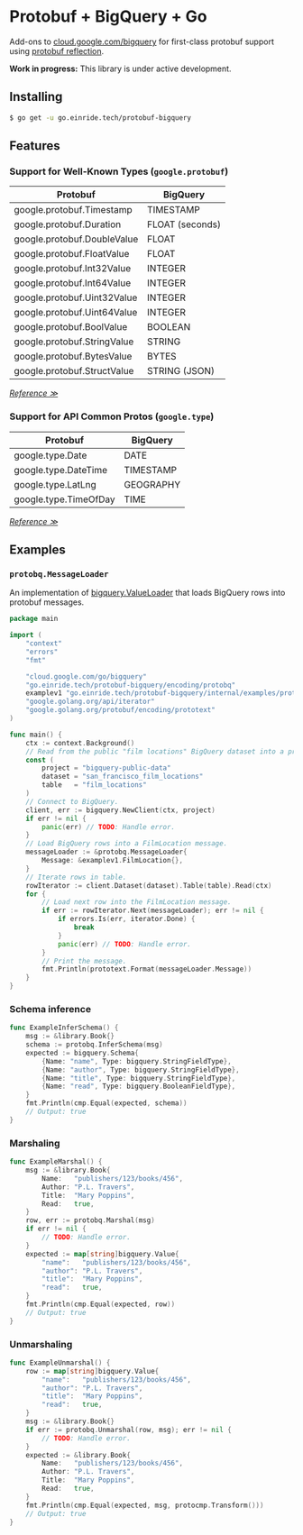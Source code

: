 # Protobuf + BigQuery + Go

Add-ons to [cloud.google.com/bigquery][google-cloud-go-bigquery] for
first-class protobuf support using [protobuf reflection][protobuf-apiv2].

**Work in progress:** This library is under active development.

[google-cloud-go-bigquery]: https://pkg.go.dev/cloud.google.com/go/bigquery
[protobuf-apiv2]: https://blog.golang.org/protobuf-apiv2

## Installing

```bash
$ go get -u go.einride.tech/protobuf-bigquery
```

## Features

### Support for Well-Known Types (`google.protobuf`)

| Protobuf                    | BigQuery        |
| --------------------------- | --------------- |
| google.protobuf.Timestamp   | TIMESTAMP       |
| google.protobuf.Duration    | FLOAT (seconds) |
| google.protobuf.DoubleValue | FLOAT           |
| google.protobuf.FloatValue  | FLOAT           |
| google.protobuf.Int32Value  | INTEGER         |
| google.protobuf.Int64Value  | INTEGER         |
| google.protobuf.Uint32Value | INTEGER         |
| google.protobuf.Uint64Value | INTEGER         |
| google.protobuf.BoolValue   | BOOLEAN         |
| google.protobuf.StringValue | STRING          |
| google.protobuf.BytesValue  | BYTES           |
| google.protobuf.StructValue | STRING (JSON)   |

_[Reference ≫][well-known-types]_

[well-known-types]: https://developers.google.com/protocol-buffers/docs/reference/google.protobuf

### Support for API Common Protos (`google.type`)

| Protobuf              | BigQuery  |
| --------------------- | --------- |
| google.type.Date      | DATE      |
| google.type.DateTime  | TIMESTAMP |
| google.type.LatLng    | GEOGRAPHY |
| google.type.TimeOfDay | TIME      |

_[Reference ≫][api-common-protos]_

[api-common-protos]: https://github.com/googleapis/api-common-protos

## Examples

### `protobq.MessageLoader`

An implementation of [bigquery.ValueLoader][valueloader] that loads
BigQuery rows into protobuf messages.

[valueloader]: https://pkg.go.dev/cloud.google.com/go/bigquery#ValueLoader

```go
package main

import (
	"context"
	"errors"
	"fmt"

	"cloud.google.com/go/bigquery"
	"go.einride.tech/protobuf-bigquery/encoding/protobq"
	examplev1 "go.einride.tech/protobuf-bigquery/internal/examples/proto/gen/einride/example/v1"
	"google.golang.org/api/iterator"
	"google.golang.org/protobuf/encoding/prototext"
)

func main() {
	ctx := context.Background()
	// Read from the public "film locations" BigQuery dataset into a proto message.
	const (
		project = "bigquery-public-data"
		dataset = "san_francisco_film_locations"
		table   = "film_locations"
	)
	// Connect to BigQuery.
	client, err := bigquery.NewClient(ctx, project)
	if err != nil {
		panic(err) // TODO: Handle error.
	}
	// Load BigQuery rows into a FilmLocation message.
	messageLoader := &protobq.MessageLoader{
		Message: &examplev1.FilmLocation{},
	}
	// Iterate rows in table.
	rowIterator := client.Dataset(dataset).Table(table).Read(ctx)
	for {
		// Load next row into the FilmLocation message.
		if err := rowIterator.Next(messageLoader); err != nil {
			if errors.Is(err, iterator.Done) {
				break
			}
			panic(err) // TODO: Handle error.
		}
		// Print the message.
		fmt.Println(prototext.Format(messageLoader.Message))
	}
}
```

### Schema inference

```go
func ExampleInferSchema() {
	msg := &library.Book{}
	schema := protobq.InferSchema(msg)
	expected := bigquery.Schema{
		{Name: "name", Type: bigquery.StringFieldType},
		{Name: "author", Type: bigquery.StringFieldType},
		{Name: "title", Type: bigquery.StringFieldType},
		{Name: "read", Type: bigquery.BooleanFieldType},
	}
	fmt.Println(cmp.Equal(expected, schema))
	// Output: true
}
```

### Marshaling

```go
func ExampleMarshal() {
	msg := &library.Book{
		Name:   "publishers/123/books/456",
		Author: "P.L. Travers",
		Title:  "Mary Poppins",
		Read:   true,
	}
	row, err := protobq.Marshal(msg)
	if err != nil {
		// TODO: Handle error.
	}
	expected := map[string]bigquery.Value{
		"name":   "publishers/123/books/456",
		"author": "P.L. Travers",
		"title":  "Mary Poppins",
		"read":   true,
	}
	fmt.Println(cmp.Equal(expected, row))
	// Output: true
}
```

### Unmarshaling

```go
func ExampleUnmarshal() {
	row := map[string]bigquery.Value{
		"name":   "publishers/123/books/456",
		"author": "P.L. Travers",
		"title":  "Mary Poppins",
		"read":   true,
	}
	msg := &library.Book{}
	if err := protobq.Unmarshal(row, msg); err != nil {
		// TODO: Handle error.
	}
	expected := &library.Book{
		Name:   "publishers/123/books/456",
		Author: "P.L. Travers",
		Title:  "Mary Poppins",
		Read:   true,
	}
	fmt.Println(cmp.Equal(expected, msg, protocmp.Transform()))
	// Output: true
}
```
